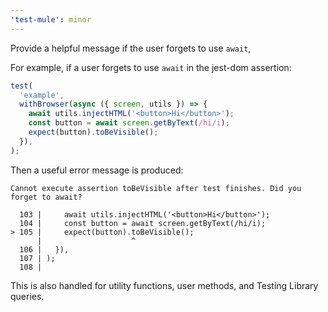 ```yaml
---
'test-mule': minor
---
```


Provide a helpful message if the user forgets to use `await`,

For example, if a user forgets to use `await` in the jest-dom assertion:

```js
test(
  'example',
  withBrowser(async ({ screen, utils }) => {
    await utils.injectHTML('<button>Hi</button>');
    const button = await screen.getByText(/hi/i);
    expect(button).toBeVisible();
  }),
);
```

Then a useful error message is produced:

```
Cannot execute assertion toBeVisible after test finishes. Did you forget to await?

  103 |     await utils.injectHTML('<button>Hi</button>');
  104 |     const button = await screen.getByText(/hi/i);
> 105 |     expect(button).toBeVisible();
      |                    ^
  106 |   }),
  107 | );
  108 |
```

This is also handled for utility functions, user methods, and Testing Library queries.
